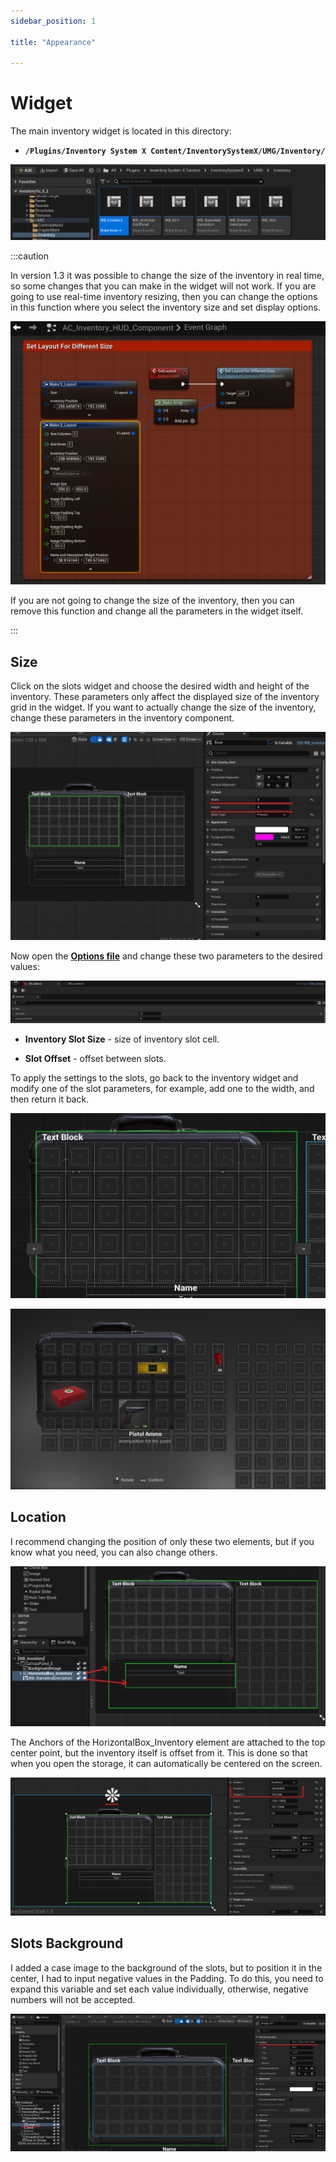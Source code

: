 ```yaml
---
sidebar_position: 1

title: "Appearance"

---
```


# Widget

The main inventory widget is located in this directory:

- **``/Plugins/Inventory System X Content/InventorySystemX/UMG/Inventory/``**

![img.png](..%2F..%2FImages_extras%2FAppearance%2Fimg.png)

:::caution

In version 1.3 it was possible to change the size of the inventory in real time, so some changes that you can make in
the widget will not work. If you are going to use real-time inventory resizing, then you can change the options in this
function where you select the inventory size and set display options.

![img_8.png](..%2F..%2FImages_extras%2FAppearance%2Fimg_8.png)

If you are not going to change the size of the inventory, then you can remove this function and change all the
parameters in the widget itself.

:::

## Size

Click on the slots widget and choose the desired width and height of the inventory. These parameters only affect the
displayed size of the inventory
grid in the widget. If you want to actually change the size of the inventory, change these parameters in the inventory
component.

![img_1.png](..%2F..%2FImages_extras%2FAppearance%2Fimg_1.png)

Now open the **[Options file](Options)**    and change these two parameters to the desired values:

![img_2.png](..%2F..%2FImages_extras%2FAppearance%2Fimg_2.png)

- **Inventory Slot Size** - size of inventory slot cell.

- **Slot Offset** - offset between slots.

To apply the settings to the slots, go back to the inventory widget and modify one of the slot parameters, for example,
add one to the width, and then return it back.

![img_3.png](..%2F..%2FImages_extras%2FAppearance%2Fimg_3.png)

![img_4.png](..%2F..%2FImages_extras%2FAppearance%2Fimg_4.png)

## Location

I recommend changing the position of only these two elements, but if you know what you need, you can also change others.

![img_5.png](..%2F..%2FImages_extras%2FAppearance%2Fimg_5.png)

The Anchors of the HorizontalBox_Inventory element are attached to the top center point, but the inventory itself is
offset from it. This is done so that when you open the storage, it can automatically be centered on the
screen.

![img_6.png](..%2F..%2FImages_extras%2FAppearance%2Fimg_6.png)

## Slots Background

I added a case image to the background of the slots, but to position it in the center, I had to input negative values
in the Padding. To do this, you need to expand this variable and set each value individually, otherwise, negative
numbers will not be accepted.

![img_7.png](..%2F..%2FImages_extras%2FAppearance%2Fimg_7.png)